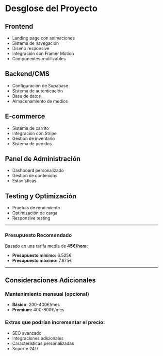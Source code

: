 # Desglose del Proyecto

## Frontend

- Landing page con animaciones
- Sistema de navegación
- Diseño responsive
- Integración con Framer Motion
- Componentes reutilizables

## Backend/CMS

- Configuración de Supabase
- Sistema de autenticación
- Base de datos
- Almacenamiento de medios

## E-commerce

- Sistema de carrito
- Integración con Stripe
- Gestión de inventario
- Sistema de pedidos

## Panel de Administración

- Dashboard personalizado
- Gestión de contenidos
- Estadísticas

## Testing y Optimización

- Pruebas de rendimiento
- Optimización de carga
- Responsive testing

---

### Presupuesto Recomendado

Basado en una tarifa media de **45€/hora**:

- **Presupuesto mínimo:** 6.525€
- **Presupuesto máximo:** 7.875€

---

## Consideraciones Adicionales

### Mantenimiento mensual (opcional)

- **Básico:** 200-400€/mes
- **Premium:** 400-800€/mes

### Extras que podrían incrementar el precio:

- SEO avanzado
- Integraciones adicionales
- Características personalizadas
- Soporte 24/7
